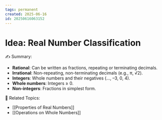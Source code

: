 ```yaml
---
tags: permanent
created: 2025-06-16
id: 20250616063152
---
```


# Idea: Real Number Classification

✍ Summary:
- **Rational**: Can be written as fractions, repeating or terminating decimals.
- **Irrational**: Non-repeating, non-terminating decimals (e.g., π, √2).
- **Integers**: Whole numbers and their negatives (…, –3, 0, 4).
- **Whole numbers**: Integers ≥ 0.
- **Non-integers**: Fractions in simplest form.

👀 Related Topics:
- [[Properties of Real Numbers]]
- [[Operations on Whole Numbers]]
